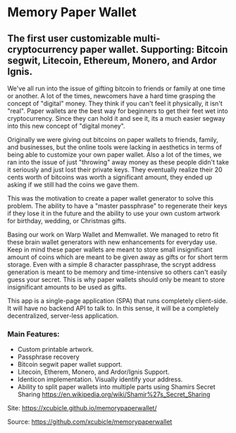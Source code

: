 # Memory Paper Wallet #

## The first user customizable multi-cryptocurrency paper wallet. Supporting: Bitcoin segwit, Litecoin, Ethereum, Monero, and Ardor Ignis. ##

We've all run into the issue of gifting bitcoin to friends or family at one time or another. A lot of the times, newcomers have a hard time grasping the concept of "digital" money. They think if you can't feel it physically, it isn't "real". Paper wallets are the best way for beginners to get their feet wet into cryptocurrency. Since they can hold it and see it, its a much easier segway into this new concept of "digital money".
 
Originally we were giving out bitcoins on paper wallets to friends, family, and businesses, but the online tools were lacking in aesthetics in terms of being able to customize your own paper wallet. Also a lot of the times, we ran into the issue of just "throwing" away money as these people didn't take it seriously and just lost their private keys. They eventually realize their 20 cents worth of bitcoins was worth a significant amount, they ended up asking if we still had the coins we gave them.
 
This was the motivation to create a paper wallet generator to solve this problem. The ability to have a "master passphrase" to regenerate their keys if they lose it in the future and the ability to use your own custom artwork for birthday, wedding, or Christmas gifts.
 
Basing our work on Warp Wallet and Memwallet. We managed to retro fit these brain wallet generators with new enhancements for everyday use. Keep in mind these paper wallets are meant to store small insignificant amount of coins which are meant to be given away as gifts or for short term storage. Even with a simple 8 character passphrase, the scrypt address generation is meant to be memory and time-intensive so others can't easily guess your secret. This is why paper wallets should only be meant to store insignificant amounts to be used as gifts. 
 
This app is a single-page application (SPA) that runs completely client-side. It will have no backend API to talk to. In this sense, it will be a completely decentralized, server-less application.

### Main Features: ###
- Custom printable artwork.
- Passphrase recovery
- Bitcoin segwit paper wallet support.
- Litecoin, Etherem, Monero, and Ardor/Ignis Support.
- Identicon implementation. Visually identify your address.
- Ability to split paper wallets into multiple parts using Shamirs Secret Sharing https://en.wikipedia.org/wiki/Shamir%27s_Secret_Sharing
 

Site:  https://xcubicle.github.io/memorypaperwallet/


Source: https://github.com/xcubicle/memorypaperwallet
